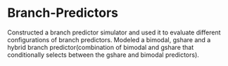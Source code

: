 # Branch-Predictors
Constructed a branch predictor simulator and used it to evaluate different configurations of branch predictors. Modeled a bimodal, gshare and a hybrid branch predictor(combination of bimodal and gshare that conditionally selects between the gshare and bimodal predictors).
